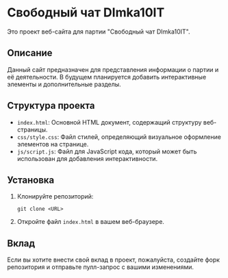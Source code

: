 # Свободный чат DImka10IT

Это проект веб-сайта для партии "Свободный чат DImka10IT". 

## Описание

Данный сайт предназначен для представления информации о партии и её деятельности. В будущем планируется добавить интерактивные элементы и дополнительные разделы.

## Структура проекта

- `index.html`: Основной HTML документ, содержащий структуру веб-страницы.
- `css/style.css`: Файл стилей, определяющий визуальное оформление элементов на странице.
- `js/script.js`: Файл для JavaScript кода, который может быть использован для добавления интерактивности.

## Установка

1. Клонируйте репозиторий:
   ```
   git clone <URL>
   ```
2. Откройте файл `index.html` в вашем веб-браузере.

## Вклад

Если вы хотите внести свой вклад в проект, пожалуйста, создайте форк репозитория и отправьте пулл-запрос с вашими изменениями.